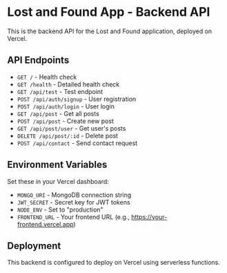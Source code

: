 # Lost and Found App - Backend API

This is the backend API for the Lost and Found application, deployed on Vercel.

## API Endpoints

- `GET /` - Health check
- `GET /health` - Detailed health check
- `GET /api/test` - Test endpoint
- `POST /api/auth/signup` - User registration
- `POST /api/auth/login` - User login
- `GET /api/post` - Get all posts
- `POST /api/post` - Create new post
- `GET /api/post/user` - Get user's posts
- `DELETE /api/post/:id` - Delete post
- `POST /api/contact` - Send contact request

## Environment Variables

Set these in your Vercel dashboard:

- `MONGO_URI` - MongoDB connection string
- `JWT_SECRET` - Secret key for JWT tokens
- `NODE_ENV` - Set to "production"
- `FRONTEND_URL` - Your frontend URL (e.g., https://your-frontend.vercel.app)

## Deployment

This backend is configured to deploy on Vercel using serverless functions.
